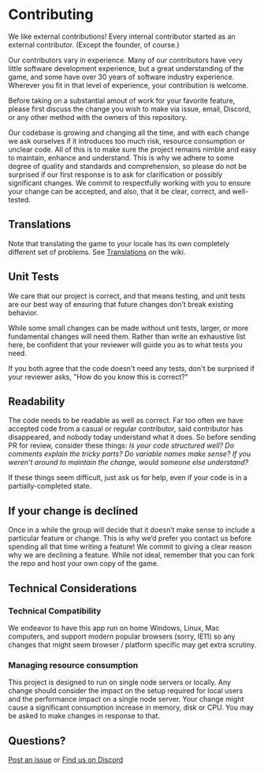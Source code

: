 # Contributing

We like external contributions! Every internal contributor started as an external contributor.
(Except the founder, of course.)

Our contributors vary in experience. Many of our contributors have very little software development
experience, but a great understanding of the game, and some have over 30 years of software industry
experience. Wherever you fit in that level of experience, your contribution is welcome.

Before taking on a substantial amout of work for your favorite feature, please first discuss the
change you wish to make via issue, email, Discord, or any other method with the owners of this
repository.

Our codebase is growing and changing all the time, and with each change we ask ourselves if it
introduces too much risk, resource consumption or unclear code. All of this is to make sure the
project remains nimble and easy to maintain, enhance and understand. This is why we adhere to
some degree of quality and standards and comprehension, so please do not be surprised if our
first response is to ask for clarification or possibly significant changes. We commit to
respectfully working with you to ensure your change can be accepted, and also, that it be
clear, correct, and well-tested.

## Translations

Note that translating the game to your locale has its own completely different set of problems. See [Translations](https://github.com/terraforming-mars/terraforming-mars/wiki/Translations) on the wiki.

## Unit Tests

We care that our project is correct, and that means testing, and unit tests are our best way of ensuring that future changes don’t break existing behavior.

While some small changes can be made without unit tests, larger, or more fundamental changes will need them. Rather than write an exhaustive list here, be confident that your reviewer will guide you as to what tests you need.

If you both agree that the code doesn't need any tests, don't be surprised if your reviewer asks, "How do you know this is correct?"

## Readability

The code needs to be readable as well as correct. Far too often we have accepted code from a casual or regular contributor, said contributor has disappeared, and nobody today understand what it does. So before sending  PR for review, consider these things: _Is your code structured well? Do comments explain the tricky parts? Do variable names make sense? If you weren’t around to maintain the change, would someone else understand?_

If these things seem difficult, just ask us for help, even if your code is in a partially-completed state.

## If your change is declined

Once in a while the group will decide that it doesn’t make sense to include a particular feature or change. This is why we’d prefer you contact us before spending all that time writing a feature! We commit to giving a clear reason why we are declining a feature. While not ideal, remember that you can fork the repo and host your own copy of the game.

## Technical Considerations
### Technical Compatibility

We endeavor to have this app run on home Windows, Linux, Mac computers, and support modern popular browsers (sorry, IE11) so any changes that might seem browser / platform specific may get extra scrutiny.

### Managing resource consumption

This project is designed to run on single node servers or locally. Any change should consider the impact on the setup required for local users and the performance impact on a single node server. Your change might cause a significant consumption increase in memory, disk or CPU. You may be asked to make changes in response to that.

## Questions?

[Post an issue](https://github.com/bafolts/terraforming-mars/issues/new) or [Find us on Discord](https://discord.gg/VR8TbrD)
